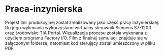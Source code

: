 # Praca-inzynierska

Projekt linii produkcyjnej został zrealizowany jako część pracy inżynierskiej. Do jego wykonania wykorzystano wirtualny sterownik Siemens S7-1200 oraz środowisko TIA Portal. Wizualizacja procesu została wykonana z użyciem programu Factory I/O. Film z finalnej symulacji znajduje się w załączonym folderze, natomiast kod sterujący został umieszczony w pliku PDF.
